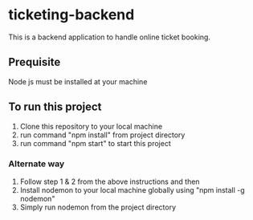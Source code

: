 # ticketing-backend
 This is a backend application to handle online ticket booking.
 
 ## Prequisite
 
 Node js must be installed at your machine
 
 ## To run this project
 
 1. Clone this repository to your local machine
 2. run command "npm install" from project directory
 3. run command "npm start" to start this project
 
 ### Alternate way 
 
 1. Follow step 1 & 2 from the above instructions and then
 2. Install nodemon to your local machine globally using "npm install -g nodemon" 
 3. Simply run nodemon from the project directory

